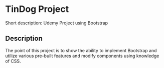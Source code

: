 # TinDog Project

Short description: Udemy Project using Bootstrap

## Description

The point of this project is to show the ability to implement Bootstrap and utilize various pre-built features and modify components using knowledge of CSS.
